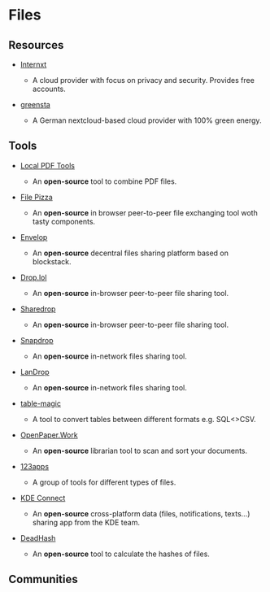 # Files

## Resources

* [Internxt](https://internxt.com)
  
  * A cloud provider with focus on privacy and security. Provides free accounts.

* [greensta](https://ssl.greensta.de/nextcloud)
  
  * A German nextcloud-based cloud provider with 100% green energy. 

## Tools

* [Local PDF Tools](https://localpdf.tech)
  
  * An **open-source** tool to combine PDF files.

* [File Pizza](https://file.pizza)
  
  * An **open-source** in browser peer-to-peer file exchanging tool woth tasty components.

* [Envelop](https://envelop.app)
  
  * An **open-source** decentral files sharing platform based on blockstack.

* [Drop.lol](https://drop.lol)
  
  * An **open-source** in-browser peer-to-peer file sharing tool.

* [Sharedrop](https://www.sharedrop.io)
  
  * An **open-source** in-browser peer-to-peer file sharing tool.

* [Snapdrop](https://snapdrop.net)
  
  * An **open-source** in-network files sharing tool.

* [LanDrop](https://landrop.app)
  
  * An **open-source** in-network files sharing tool.

* [table-magic](https://stevecat.net/table-magic)
  
  * A tool to convert tables between different formats e.g. SQL<>CSV.

* [OpenPaper.Work](https://openpaper.work)
  
  * An **open-source** librarian tool to scan and sort your documents.

* [123apps](https://123apps.com)
  
  * A group of tools for different types of files.

* [KDE Connect](https://kdeconnect.kde.org)
  
  * An **open-source** cross-platform data (files, notifications, texts…) sharing app from the KDE team.

* [DeadHash](https://github.com/CodeDead/DeadHash-js)
  
  * An **open-source** tool to calculate the hashes of files. 

## Communities
